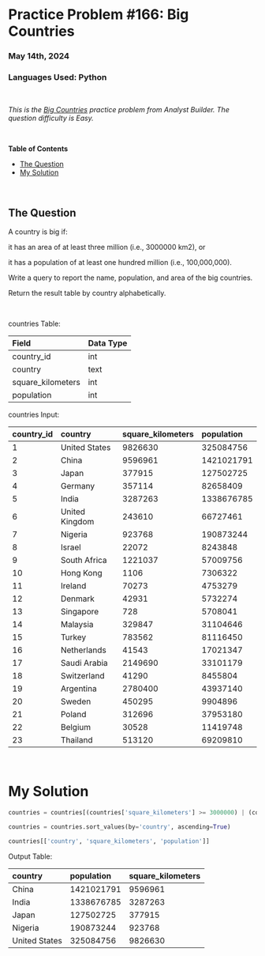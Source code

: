 # **Practice Problem #166: Big Countries**
### May 14th, 2024
### Languages Used: Python

<br>

*This is the [Big Countries](https://www.analystbuilder.com/questions/big-countries-JmTAY) practice problem from Analyst Builder. The question difficulty is Easy.*

<br>

**Table of Contents**

-   [The Question](#the-question)
-   [My Solution](#my-solution)
  
<br>

## The Question

A country is big if:

it has an area of at least three million (i.e., 3000000 km2), or

it has a population of at least one hundred million (i.e., 100,000,000).

Write a query to report the name, population, and area of the big countries.

Return the result table by country alphabetically.

<br>

countries Table:

| Field             | Data Type |
| :---------------- | --------- |
| country_id        | int       |
| country           | text      |
| square_kilometers | int       |
| population        | int       |

countries Input:

| country_id | country        | square_kilometers | population |
| ---------- | :------------- | ----------------- | :--------- |
| 1          | United States  | 9826630           | 325084756  |
| 2          | China          | 9596961           | 1421021791 |
| 3          | Japan          | 377915            | 127502725  |
| 4          | Germany        | 357114            | 82658409   |
| 5          | India          | 3287263           | 1338676785 |
| 6          | United Kingdom | 243610            | 66727461   |
| 7          | Nigeria        | 923768            | 190873244  |
| 8          | Israel         | 22072             | 8243848    |
| 9          | South Africa   | 1221037           | 57009756   |
| 10         | Hong Kong      | 1106              | 7306322    |
| 11         | Ireland        | 70273             | 4753279    |
| 12         | Denmark        | 42931             | 5732274    |
| 13         | Singapore      | 728               | 5708041    |
| 14         | Malaysia       | 329847            | 31104646   |
| 15         | Turkey         | 783562            | 81116450   |
| 16         | Netherlands    | 41543             | 17021347   |
| 17         | Saudi Arabia   | 2149690           | 33101179   |
| 18         | Switzerland    | 41290             | 8455804    |
| 19         | Argentina      | 2780400           | 43937140   |
| 20         | Sweden         | 450295            | 9904896    |
| 21         | Poland         | 312696            | 37953180   |
| 22         | Belgium        | 30528             | 11419748   |
| 23         | Thailand       | 513120            | 69209810   |

<br>

# My Solution

``` Python
countries = countries[(countries['square_kilometers'] >= 3000000) | (countries['population'] >= 100000000)]

countries = countries.sort_values(by='country', ascending=True)

countries[['country', 'square_kilometers', 'population']]
```

Output Table:

| country       | population | square_kilometers |
| :------------ | :--------- | ----------------- |
| China         | 1421021791 | 9596961           |
| India         | 1338676785 | 3287263           |
| Japan         | 127502725  | 377915            |
| Nigeria       | 190873244  | 923768            |
| United States | 325084756  | 9826630           |
